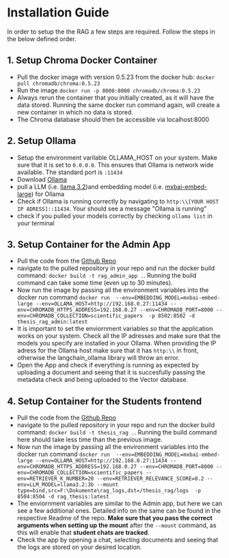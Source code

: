 # Installation Guide

In order to setup the  the RAG a few steps are required. Follow the steps in the below defined order.


## 1. Setup Chroma Docker Container
- Pull the docker image with version 0.5.23 from the docker hub: `docker pull chromadb/chroma:0.5.23`
- Run the image `docker run -p 8000:8000 chromadb/chroma:0.5.23` 
- Always rerun the container that you initially created, as it will have the data stored. Running the same docker run command again, will create a new container in which no data is stored. 
- The Chroma database should then be accessible via localhost:8000

## 2. Setup Ollama
- Setup the environment varilable OLLAMA_HOST on your system. Make sure that it is set to `0.0.0.0`. This ensures that Ollama is network wide available. The standard port is `:11434`
- Download [Ollama](https://ollama.com/)
- pull a LLM (i.e. [llama 3.2](https://ollama.com/library/llama3.2))and embedding model (i.e. [mxbai-embed-large](https://ollama.com/library/mxbai-embed-large)) for Ollama
- Check if Ollama is running correctly by navigating to `http:\\[YOUR HOST IP ADRESS]::11434`. Your should see a message "Ollama is running"
- check if you pulled your models correctly by checking `ollama list` in your terminal
 

## 3. Setup Container for the Admin App
- Pull the code from the [Github Repo](https://github.com/parastoo-91/thesis_rag_admin)
- navigate to the pulled repository in your repo and run the docker build command: `docker build -t rag_admin_app .`. Running the build command can take some time (even up to 30 minutes). 
- Now run the image by passing all the environment variables into the docker run command `docker run  --env=EMBEDDING_MODEL=mxbai-embed-large --env=OLLAMA_HOST=http://192.168.0.27:11434 --env=CHROMADB_HTTPS_ADDRESS=192.168.0.27 --env=CHROMADB_PORT=8000 --env=CHROMADB_COLLECTION=scientific_papers  -p 8502:8502 -d thesis_rag_admin:latest`
- It is important to set the enviornment variables so that the application works on your system. Check all the IP adresses and make sure that the models you specify are installed in your Ollama. When providing the IP adress for the Ollama host make sure that it has `http:\\` in front, otherwise the langchain_ollama library will throw an error. 
- Open the App and check if everything is running as expected by uploading a document and seeing that it is succesfully passing the metadata check and being uploaded to the Vector database. 

## 4. Setup Container for the Students frontend
- Pull the code from the [Github Repo](https://github.com/parastoo-91/RAG)
- navigate to the pulled repository in your repo and run the docker build command: `docker build -t thesis_rag .`. Running the build command here should take less time than the previous image.
- Now run the image by passing all the environment variables into the docker run command `docker run  --env=EMBEDDING_MODEL=mxbai-embed-large --env=OLLAMA_HOST=http://192.168.0.27:11434 --env=CHROMADB_HTTPS_ADDRESS=192.168.0.27 --env=CHROMADB_PORT=8000 --env=CHROMADB_COLLECTION=scientific_papers --env=RETRIEVER_K_NUMBER=20 --env=RETRIEVER_RELEVANCE_SCORE=0.2 --env=LLM_MODEL=llama3.2:3b --mount type=bind,src=F:\Dokumente\rag_logs,dst=/thesis_rag/logs  -p 8504:8504 -d rag_thesis:latest`
- The enviornment variables are similar to the Admin app, but here we can see a few additional ones. Detailed info on the same can be found in the respective Readme of the repo. **Make sure that you pass the correct arguments when setting up the mount** after the `--mount` command, as this will enable that **student chats are tracked**.
- Check the app by opening a chat, selecting documents and seeing that the logs are stored on your desired location. 